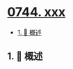 # [0744. xxx](https://github.com/Tdahuyou/TNotes.leetcode/tree/main/notes/0744.%20xxx)

<!-- region:toc -->

- [1. 📝 概述](#1--概述)

<!-- endregion:toc -->

## 1. 📝 概述
